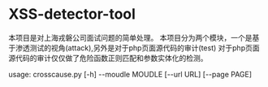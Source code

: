 # XSS-detector-tool
本项目是对上海戎磐公司面试问题的简单处理。
本项目分为两个模块，一个是基于渗透测试的视角(attack),另外是对于php页面源代码的审计(test)
对于php页面源代码的审计仅仅做了危险函数正则匹配和参数实体化的检测。


usage: crosscause.py [-h] --moudle MOUDLE [--url URL] [--page PAGE]
